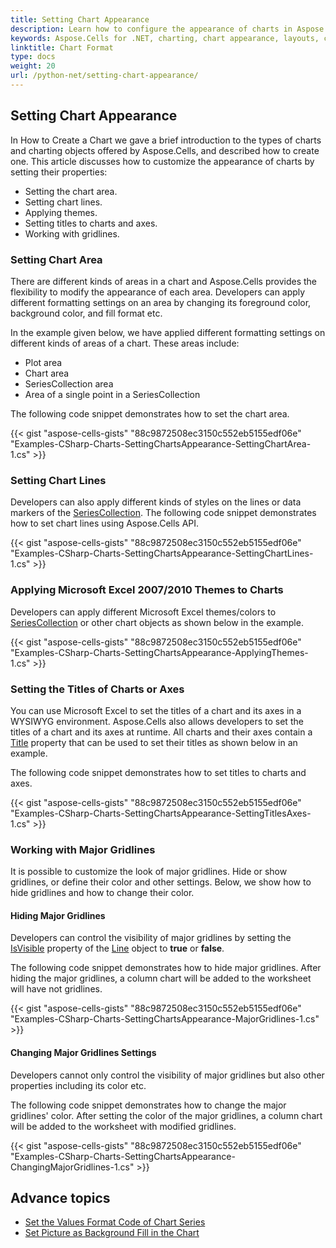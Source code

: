 ```yaml
---
title: Setting Chart Appearance
description: Learn how to configure the appearance of charts in Aspose.Cells for .NET. Our guide will show you how to modify chart layouts, colors, fonts, and effects to achieve the desired visual style and enhance your worksheets.
keywords: Aspose.Cells for .NET, charting, chart appearance, layouts, colors, fonts, effects, worksheets.
linktitle: Chart Format
type: docs
weight: 20
url: /python-net/setting-chart-appearance/
---
```


## **Setting Chart Appearance**
In How to Create a Chart we gave a brief introduction to the types of charts and charting objects offered by Aspose.Cells, and described how to create one. This article discusses how to customize the appearance of charts by setting their properties:

- Setting the chart area.
- Setting chart lines.
- Applying themes.
- Setting titles to charts and axes.
- Working with gridlines.
### **Setting Chart Area**
There are different kinds of areas in a chart and Aspose.Cells provides the flexibility to modify the appearance of each area. Developers can apply different formatting settings on an area by changing its foreground color, background color, and fill format etc.

In the example given below, we have applied different formatting settings on different kinds of areas of a chart. These areas include:

- Plot area
- Chart area
- SeriesCollection area
- Area of a single point in a SeriesCollection

The following code snippet demonstrates how to set the chart area.



{{< gist "aspose-cells-gists" "88c9872508ec3150c552eb5155edf06e" "Examples-CSharp-Charts-SettingChartsAppearance-SettingChartArea-1.cs" >}}
### **Setting Chart Lines**
Developers can also apply different kinds of styles on the lines or data markers of the [SeriesCollection](https://reference.aspose.com/cells/net/aspose.cells.charts/seriescollection). The following code snippet demonstrates how to set chart lines using Aspose.Cells API.



{{< gist "aspose-cells-gists" "88c9872508ec3150c552eb5155edf06e" "Examples-CSharp-Charts-SettingChartsAppearance-SettingChartLines-1.cs" >}}
### **Applying Microsoft Excel 2007/2010 Themes to Charts**
Developers can apply different Microsoft Excel themes/colors to [SeriesCollection](https://reference.aspose.com/cells/net/aspose.cells.charts/seriescollection) or other chart objects as shown below in the example.



{{< gist "aspose-cells-gists" "88c9872508ec3150c552eb5155edf06e" "Examples-CSharp-Charts-SettingChartsAppearance-ApplyingThemes-1.cs" >}}
### **Setting the Titles of Charts or Axes**
You can use Microsoft Excel to set the titles of a chart and its axes in a WYSIWYG environment. Aspose.Cells also allows developers to set the titles of a chart and its axes at runtime. All charts and their axes contain a [Title](https://reference.aspose.com/cells/net/aspose.cells.charts/chart/properties/title) property that can be used to set their titles as shown below in an example.

The following code snippet demonstrates how to set titles to charts and axes.



{{< gist "aspose-cells-gists" "88c9872508ec3150c552eb5155edf06e" "Examples-CSharp-Charts-SettingChartsAppearance-SettingTitlesAxes-1.cs" >}}
### **Working with Major Gridlines**
It is possible to customize the look of major gridlines. Hide or show gridlines, or define their color and other settings. Below, we show how to hide gridlines and how to change their color.
#### **Hiding Major Gridlines**
Developers can control the visibility of major gridlines by setting the [IsVisible](https://reference.aspose.com/cells/net/aspose.cells.drawing/line/properties/isvisible) property of the [Line](https://reference.aspose.com/cells/net/aspose.cells.drawing/line) object to **true** or **false**.

The following code snippet demonstrates how to hide major gridlines. After hiding the major gridlines, a column chart will be added to the worksheet will have not gridlines.



{{< gist "aspose-cells-gists" "88c9872508ec3150c552eb5155edf06e" "Examples-CSharp-Charts-SettingChartsAppearance-MajorGridlines-1.cs" >}}
#### **Changing Major Gridlines Settings**
Developers cannot only control the visibility of major gridlines but also other properties including its color etc.

The following code snippet demonstrates how to change the major gridlines' color. After setting the color of the major gridlines, a column chart will be added to the worksheet with modified gridlines.



{{< gist "aspose-cells-gists" "88c9872508ec3150c552eb5155edf06e" "Examples-CSharp-Charts-SettingChartsAppearance-ChangingMajorGridlines-1.cs" >}}

## **Advance topics**
- [Set the Values Format Code of Chart Series](/cells/python-net/set-the-values-format-code-of-chart-series/)
- [Set Picture as Background Fill in the Chart](/cells/python-net/set-picture-as-background-fill-in-the-chart/)
